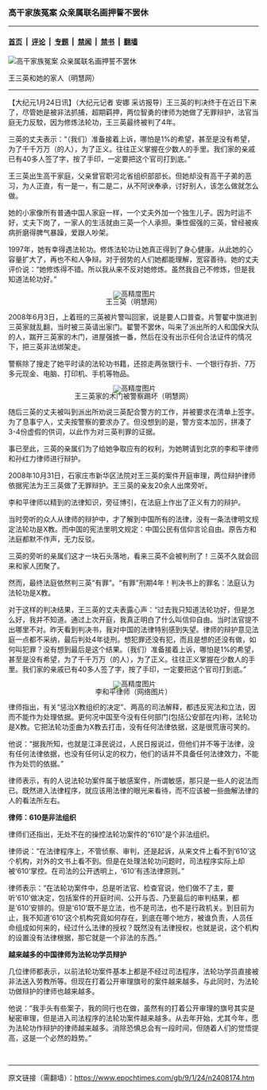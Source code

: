 ### 高干家族冤案 众亲属联名画押誓不罢休

---

#### [首页](../../../..?n2408174) &nbsp;|&nbsp; [评论](../../../../../epoch-comment?n2408174) &nbsp;|&nbsp; [专题](../../../../../epoch-special?n2408174) &nbsp;|&nbsp; [禁闻](../../../../../epoch-news?n2408174) &nbsp;|&nbsp; [禁书](../../../../../books?n2408174) &nbsp;|&nbsp; [翻墙](https://github.com/gfw-breaker/nogfw/blob/master/README.md?n2408174)


<div><img alt="高干家族冤案 众亲属联名画押誓不罢休" class="attachment-djy_600_400 size-djy_600_400 wp-post-image" src="https://i.epochtimes.com/assets/uploads/2009/01/901232143361915-600x400.jpg"/>
<div class="caption">
 <p>
  王三英和她的家人（明慧网）
 </p>
</div></div><hr/><div class="post_content" id="artbody" itemprop="articleBody">
 <!-- article content begin -->
 <p>
  【大纪元1月24日讯】（大纪元记者
  <ok href="https://www.epochtimes.com/gb/tag/%E5%AE%89%E5%A8%9C.html">
   安娜
  </ok>
  采访报导）王三英的判决终于在近日下来了，尽管她是被非法抓捕，超期羁押，两位智勇的律师为她做了无罪辩护，法官当庭无力反駮，因为修炼法轮功，王三英最终被判了4年。
 </p>
 <p>
  三英的丈夫表示：“（我们）准备接着上诉，哪怕是1%的希望，甚至是没有希望，为了千千万万（的人），为了正义。往往正义掌握在少数人的手里。我们家的亲戚已有40多人签了字，按了手印，一定要把这个官司打到底。”
 </p>
 <p>
  王三英出生高干家庭，父亲曾官职河北省组织部部长。但她却没有高干子弟的恶习，为人正直，有一是一，有二是二，从不阿谀奉承，讨好别人，该怎么做就怎么做。
 </p>
 <p>
  她的小家像所有普通中国人家庭一样，一个丈夫外加一个独生儿子。因为时运不好，丈夫下岗了，一家人的生活就由三英一个人承担。秉性倔强的三英，曾经被疾病折磨得脾气暴躁，爱跟人吵架。
 </p>
 <p>
  1997年，她有幸得遇法轮功。修炼法轮功让她真正得到了身心健康。从此她的心容量扩大了，再也不和人争辩。对于弱势的人们她都能理解，宽容善待。她的丈夫评价说：“她修炼得不错。所以我从来不反对她修炼。虽然我自己不修炼，但是我知道法轮功好。”
 </p>
 <p>
  <!--image v 1.0-->
 </p>
 <div style="line-height: 90%; text-align: center;">
  <ok href=" https://i.epochtimes.com/assets/uploads/2011/12/901232143371915.jpg" rel="noreferrer noopener" target="_blank">
   <img alt="" class="size-large wp-image-7389408" src="https://i.epochtimes.com/assets/uploads/2011/12/901232143371915.jpg" title=""/>
  </ok>
  <img alt="高精度图片" border="0" src="//www.epochtimes.com/images/highRes.jpg"/>
  <br/>
  <span class="bn12">
   王三英（明慧网）
  </span>
 </div>
 <p>
  <!-- -->
 </p>
 <p>
  2008年6月3日，上着班的三英被片警叫回家，说是要人口普查。片警翟中旗进到三英家就乱翻，当时被三英请出家门。翟警不罢休，叫来了派出所的人和国保大队的人，踹开三英家的木门，进屋强掳一番，然后在没有出示任何合法证件的情况下，把三英非法绑架走。
 </p>
 <p>
  警察除了搜走了她平时读的法轮功书籍，还掠走两张银行卡、一个银行存折、7万多元现金、电脑、打印机、手机等物品。
 </p>
 <p>
  <!--image v 1.0-->
 </p>
 <div style="line-height: 90%; text-align: center;">
  <ok href=" https://i.epochtimes.com/assets/uploads/2011/12/901232143351915.jpg" rel="noreferrer noopener" target="_blank">
   <img alt="" class="size-large wp-image-7389409" src="https://i.epochtimes.com/assets/uploads/2011/12/901232143351915.jpg" title=""/>
  </ok>
  <img alt="高精度图片" border="0" src="//www.epochtimes.com/images/highRes.jpg"/>
  <br/>
  <span class="bn12">
   王三英家的木门被警察踢坏（明慧网）
  </span>
 </div>
 <p>
  <!-- -->
 </p>
 <p>
  随后三英的丈夫被叫到派出所劝说三英配合警方的工作，并被要求在清单上签字。为了息事宁人，丈夫按警察的要求办了。但没想到的是，警方变本加厉，拼凑了3-4份虚假的供词，以此作为对三英判罪的证据。
 </p>
 <p>
  事已至此，三英的亲属们为了给她争取应有的权利，为她聘请到北京的李和平律师和孙红力律师进行辩护。
 </p>
 <p>
  2008年10月31日，石家庄市新华区法院对王三英的案件开庭审理，两位辩护律师依据宪法为王三英做了无罪辩护。王三英的亲友20余人出席旁听。
 </p>
 <p>
  李和平律师以精到的法律知识，旁征博引，在法庭上作出了正义有力的辩护。
 </p>
 <p>
  当时旁听的众人从律师的辩护中，才了解到中国所有的法律，没有一条法律明文规定法轮功是X教。而中国的宪法里明文规定：中国公民有信仰言论自由。原告方和法庭都默不作声，无力反驳。
 </p>
 <p>
  三英的旁听的亲属们这才一块石头落地，看来三英不会被判刑了！三英不久就会回来和家人团聚了。
 </p>
 <p>
  然而，最终法庭依然判三英“有罪”。“有罪”刑期4年！判决书上的罪名：法庭认为法轮功是X教。
 </p>
 <p>
  对于这样的判决结果，王三英的丈夫表露心声：“过去我只知道法轮功好，但是怎么好，我并不知道。通过上次开庭，我真正明白了什么叫信仰自由。当时法官提不出哪里不对。昨天看到判决书，我对中国的法律特别感到失望。律师的辩护意见法庭一点都不采纳，最后判处4年徒刑。想犯罪还没有犯，而且是想的还没有做，如何叫犯罪？没有想到最后是这个结果。（我们）准备接着上诉，哪怕是1%的希望，甚至是没有希望，为了千千万万（的人），为了正义。往往正义掌握在少数人的手里。我们家的亲戚已有40多人签了字，按了手印，一定要把这个官司打到底。”
 </p>
 <p>
  <!--image v 1.0-->
 </p>
 <div style="line-height: 90%; text-align: center;">
  <ok href=" https://i.epochtimes.com/assets/uploads/2011/12/901232143341915.jpg" rel="noreferrer noopener" target="_blank">
   <img alt="" class="size-large wp-image-7389410" src="https://i.epochtimes.com/assets/uploads/2011/12/901232143341915.jpg" title=""/>
  </ok>
  <img alt="高精度图片" border="0" src="//www.epochtimes.com/images/highRes.jpg"/>
  <br/>
  <span class="bn12">
   李和平律师（网络图片）
  </span>
 </div>
 <p>
  <!-- -->
 </p>
 <p>
  律师指出，有关“惩治X教组织的决定”、两高的司法解释，都违反宪法和立法，因而不能作为处理依据。更何况中国至今没有任何部门(包括公安部在内)称，法轮功是X教。它把法轮功歪曲为X教去打击，没有任何法律依据，这是很荒唐可笑的。
 </p>
 <p>
  他说：“据我所知，也就是江泽民说过，人民日报说过，但他们并不等于法律，没有任何法律依据，也没有任何认定的权力，他们的话并不具备任何法律效力，不能作为处罚的依据。”
 </p>
 <p>
  律师表示，有的人说法轮功案件属于敏感案件，所谓敏感，那只是一些人的说法而已。既然进入法律程序，就应该用法律的眼光来看待，而不应该被一些曲解法律的人的看法所左右。
 </p>
 <p>
  <b>
   律师：610是非法组织
  </b>
 </p>
 <p>
  律师们还指出，无处不在的操控法轮功案件的“610”是个非法组织。
 </p>
 <p>
  律师说：“在法律程序上，不管侦察、审判，还是起诉，从来文件上看不到‘610’这个机构，对外的文书上看不到。但是在处理法轮功问题时，司法程序实际上却被‘610’掌控。在司法的公开透明上，‘610’有违法律原则。”
 </p>
 <p>
  律师表示：“在法轮功案件中，总是听法官、检查官说，他们做不了主，要听‘610’做决定，包括案件的开庭时间、公开与否、乃至最后的审判结果，都是‘610’安排的。但是‘610’既不是立法，也不是司法，也不是行政机关。到目前为止，我不知道‘610’这个机构究竟如何存在，到底在哪个地方，被谁负责，人员任命组成如何来的，经过什么法律的授权？既然没有法律授权，也就是说，这个机构的设置没有法律根据，那它就是一个非法的东西。”
 </p>
 <p>
  <b>
   越来越多的中国律师为法轮功学员辩护
  </b>
 </p>
 <p>
  几位律师都表示，以前法轮功案件基本上都是不经过司法程序，法轮功学员直接被非法送入劳教所等。但现在打着公开审理旗号的案件越来越多，与此同时，为法轮功做辩护的律师也越来越多。
 </p>
 <p>
  他说：“我手头有些案子，我的同行也在做，虽然有的打着公开审理的旗号其实是秘密审理，但是进入司法程序的法轮功案件越来越多。从去年开始，尤其今年，愿为法轮功作辩护的律师越来越多。消除恐惧总会有一段时间，但随着人们的觉悟提高，这是一个必然的趋势。”
 </p>
 <p>
  <p>
   <font color="#ffffff">
    (http://www.dajiyuan.com)
   </font>
  </p>
  <!-- article content end -->
  <div id="below_article_ad">
  </div>
 </p>
</div>


---

原文链接（需翻墙）：https://www.epochtimes.com/gb/9/1/24/n2408174.htm